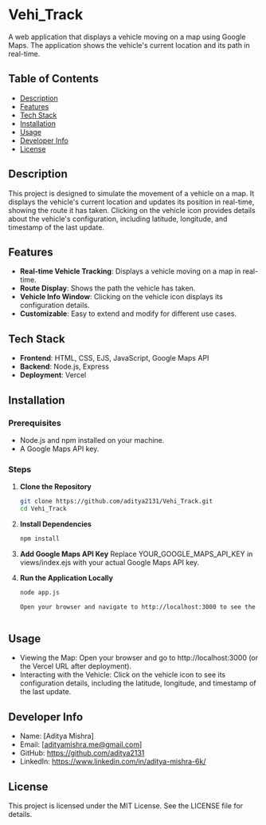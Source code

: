 # Vehi_Track

A web application that displays a vehicle moving on a map using Google Maps. The application shows the vehicle's current location and its path in real-time.

## Table of Contents

- [Description](#description)
- [Features](#features)
- [Tech Stack](#tech-stack)
- [Installation](#installation)
- [Usage](#usage)
- [Developer Info](#developer-info)
- [License](#license)

## Description

This project is designed to simulate the movement of a vehicle on a map. It displays the vehicle's current location and updates its position in real-time, showing the route it has taken. Clicking on the vehicle icon provides details about the vehicle's configuration, including latitude, longitude, and timestamp of the last update.

## Features

- **Real-time Vehicle Tracking**: Displays a vehicle moving on a map in real-time.
- **Route Display**: Shows the path the vehicle has taken.
- **Vehicle Info Window**: Clicking on the vehicle icon displays its configuration details.
- **Customizable**: Easy to extend and modify for different use cases.

## Tech Stack

- **Frontend**: HTML, CSS, EJS, JavaScript, Google Maps API
- **Backend**: Node.js, Express
- **Deployment**: Vercel

## Installation

### Prerequisites

- Node.js and npm installed on your machine.
- A Google Maps API key.

### Steps

1. **Clone the Repository**
   ```bash
   git clone https://github.com/aditya2131/Vehi_Track.git
   cd Vehi_Track

2. **Install Dependencies**
   ```bash
   npm install

3. **Add Google Maps API Key**
   Replace YOUR_GOOGLE_MAPS_API_KEY in views/index.ejs with your actual Google Maps API key.

4. **Run the Application Locally**
   ```bash
   node app.js

   Open your browser and navigate to http://localhost:3000 to see the application in action.



## Usage
- Viewing the Map: Open your browser and go to http://localhost:3000 (or the Vercel URL after deployment).
- Interacting with the Vehicle: Click on the vehicle icon to see its configuration details, including the latitude, longitude, and timestamp of the last update.

## Developer Info
- Name: [Aditya Mishra]
- Email: [adityamishra.me@gmail.com]
- GitHub: https://github.com/aditya2131
- LinkedIn: https://www.linkedin.com/in/aditya-mishra-6k/

## License
This project is licensed under the MIT License. See the LICENSE file for details.